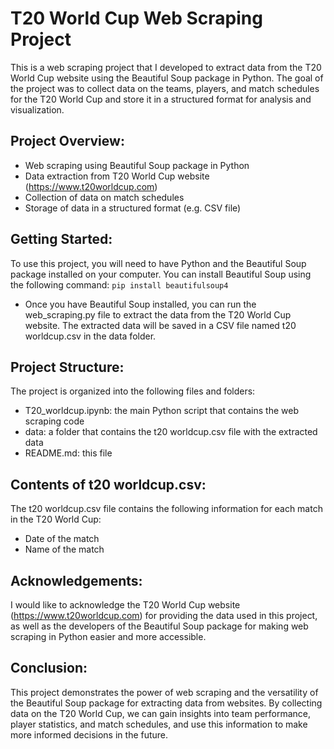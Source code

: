 # T20 World Cup Web Scraping Project
This is a web scraping project that I developed to extract data from the T20 World Cup website using the Beautiful Soup package in Python. The goal of the project was to collect data on the teams, players, and match schedules for the T20 World Cup and store it in a structured format for analysis and visualization.

## Project Overview:
* Web scraping using Beautiful Soup package in Python
* Data extraction from T20 World Cup website (https://www.t20worldcup.com)
* Collection of data on match schedules
* Storage of data in a structured format (e.g. CSV file)

## Getting Started:
To use this project, you will need to have Python and the Beautiful Soup package installed on your computer. You can install Beautiful Soup using the following command:
`pip install beautifulsoup4`
* Once you have Beautiful Soup installed, you can run the web_scraping.py file to extract the data from the T20 World Cup website. The extracted data will be saved in a CSV file named t20 worldcup.csv in the data folder.

## Project Structure:
The project is organized into the following files and folders:
* T20_worldcup.ipynb: the main Python script that contains the web scraping code
* data: a folder that contains the t20 worldcup.csv file with the extracted data
* README.md: this file

## Contents of t20 worldcup.csv:
The t20 worldcup.csv file contains the following information for each match in the T20 World Cup:
* Date of the match
* Name of the match

## Acknowledgements:
I would like to acknowledge the T20 World Cup website (https://www.t20worldcup.com) for providing the data used in this project, as well as the developers of the Beautiful Soup package for making web scraping in Python easier and more accessible.

## Conclusion:
This project demonstrates the power of web scraping and the versatility of the Beautiful Soup package for extracting data from websites. By collecting data on the T20 World Cup, we can gain insights into team performance, player statistics, and match schedules, and use this information to make more informed decisions in the future.

